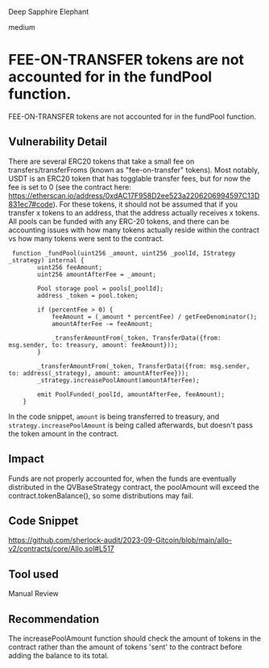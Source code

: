 Deep Sapphire Elephant

medium

# FEE-ON-TRANSFER tokens are not accounted for in the fundPool function.
FEE-ON-TRANSFER tokens are not accounted for in the fundPool function.

## Vulnerability Detail
There are several ERC20 tokens that take a small fee on transfers/transferFroms (known as "fee-on-transfer" tokens). Most notably, USDT is an ERC20 token that has togglable transfer fees, but for now the fee is set to 0 (see the contract here: https://etherscan.io/address/0xdAC17F958D2ee523a2206206994597C13D831ec7#code). For these tokens, it should not be assumed that if you transfer x tokens to an address, that the address actually receives x tokens. All pools can be funded with any ERC-20 tokens, and there can be accounting issues with how many tokens actually reside within the contract vs how many tokens were sent to the contract.

``` solidity
 function _fundPool(uint256 _amount, uint256 _poolId, IStrategy _strategy) internal {
        uint256 feeAmount;
        uint256 amountAfterFee = _amount;

        Pool storage pool = pools[_poolId];
        address _token = pool.token;

        if (percentFee > 0) {
            feeAmount = (_amount * percentFee) / getFeeDenominator();
            amountAfterFee -= feeAmount;

            _transferAmountFrom(_token, TransferData({from: msg.sender, to: treasury, amount: feeAmount}));
        }

        _transferAmountFrom(_token, TransferData({from: msg.sender, to: address(_strategy), amount: amountAfterFee}));
        _strategy.increasePoolAmount(amountAfterFee);

        emit PoolFunded(_poolId, amountAfterFee, feeAmount);
    }
```
In the code snippet, `amount` is being transferred to treasury, and `strategy.increasePoolAmount` is being called afterwards, but doesn't pass the token amount in the contract. 

## Impact
Funds are not properly accounted for, when the funds are eventually distributed in the QVBaseStrategy contract, the poolAmount will exceed the contract.tokenBalance(), so some distributions may fail.

## Code Snippet
https://github.com/sherlock-audit/2023-09-Gitcoin/blob/main/allo-v2/contracts/core/Allo.sol#L517

## Tool used

Manual Review

## Recommendation
The increasePoolAmount function should check the amount of tokens in the contract rather than the amount of tokens 'sent' to the contract before adding the balance to its total.